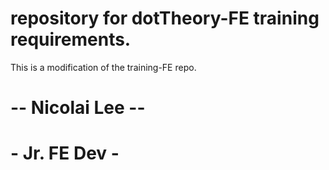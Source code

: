 # repository for dotTheory-FE training requirements. 
This is a modification of the training-FE repo.
# -- Nicolai Lee -- 
# - Jr. FE Dev - 
